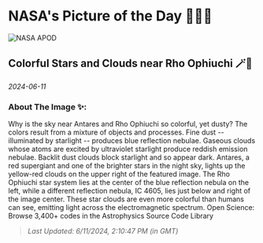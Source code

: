 
# NASA's Picture of the Day 🧑‍🚀💫

  ![NASA APOD](https://apod.nasa.gov/apod/image/2406/RhoAntares_Stocks_2560.jpg)
  
  ## Colorful Stars and Clouds near Rho Ophiuchi 🪄🌌
  
  _2024-06-11_
  
  ### About The Image ✨: 
  
  Why is the sky near Antares and Rho Ophiuchi so colorful, yet dusty?  The colors result from a mixture of objects and processes.  Fine dust -- illuminated by starlight -- produces blue reflection nebulae. Gaseous clouds whose atoms are excited by ultraviolet starlight produce reddish emission nebulae. Backlit dust clouds block starlight and so appear dark.   Antares, a red supergiant and one of the brighter stars in the night sky, lights up the yellow-red clouds on the upper right of the featured image. The Rho Ophiuchi star system lies at the center of the blue reflection nebula on the left, while a different reflection nebula, IC 4605, lies just below and right of the image center.  These star clouds are even more colorful than humans can see, emitting light across the electromagnetic spectrum.   Open Science: Browse 3,400+ codes in the Astrophysics Source Code Library
  
  
  
  > _Last Updated: 6/11/2024, 2:10:47 PM (in GMT)_
  